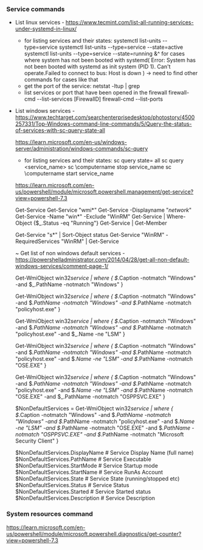 ### Service commands

- List linux services - https://www.tecmint.com/list-all-running-services-under-systemd-in-linux/

  - for listing services and their states:
    systemctl list-units --type=service
    systemctl list-units --type=service --state=active
    systemctl list-units --type=service --state=running
    &^ for cases where system has not been booted with systemd(
    Error: System has not been booted with systemd as init system (PID 1). Can't operate.Failed to connect to bus: Host is down
    ) -> need to find other commands for cases like that
  - get the port of the service:
    netstat -ltup | grep <service-name>
  - list services or port that have been opened in the firewall
    firewall-cmd --list-services [FirewallD]
    firewall-cmd --list-ports

- List windows services - https://www.techtarget.com/searchenterprisedesktop/photostory/4500257331/Top-Windows-command-line-commands/5/Query-the-status-of-services-with-sc-query-state-all

  https://learn.microsoft.com/en-us/windows-server/administration/windows-commands/sc-query

  - for listing services and their states:
    sc query state= all
    sc query <service_name>
    sc \\computername stop service_name
    sc \\computername start service_name

  https://learn.microsoft.com/en-us/powershell/module/microsoft.powershell.management/get-service?view=powershell-7.3

  Get-Service
  Get-Service "wmi*"
  Get-Service -Displayname "*network*"
  Get-Service -Name "win*" -Exclude "WinRM"
  Get-Service | Where-Object {$\_.Status -eq "Running"}
  Get-Service | Get-Member
    <!-- 
    Get-Service |
  Where-Object {$_.DependentServices} |
    Format-List -Property Name, DependentServices, @{
      Label="NoOfDependentServices"; Expression={$_.dependentservices.count}
    }
    -->

  Get-Service "s\*" | Sort-Object status
  Get-Service "WinRM" -RequiredServices
  "WinRM" | Get-Service

  ~ Get list of non windows default services - https://powershelladministrator.com/2014/04/28/get-all-non-default-windows-services/comment-page-1/

    <!-- #Get all services where its caption or its pathname doesn't contain Windows -->

  Get-WmiObject win32*service | where { $*.Caption -notmatch "Windows" -and $\_.PathName -notmatch "Windows" }
    <!-- #Adding exclusion for "policyhost.exe" removes Microsoft Policy Platform service -->

  Get-WmiObject win32*service | where { $*.Caption -notmatch "Windows" -and $_.PathName -notmatch "Windows" -and $_.PathName -notmatch "policyhost.exe" }

    <!-- #Adding exclusion for service name "LSM" removes the Local Session Manager service -->

  Get-WmiObject win32*service | where { $*.Caption -notmatch "Windows" -and $_.PathName -notmatch "Windows" -and $_.PathName -notmatch "policyhost.exe" -and $\_.Name -ne "LSM" }

    <!-- #Adding exclusion for "OSE.EXE" removes the Office Source Engine Service -->

  Get-WmiObject win32*service | where { $*.Caption -notmatch "Windows" -and $_.PathName -notmatch "Windows" -and $_.PathName -notmatch "policyhost.exe" -and $_.Name -ne "LSM" -and $_.PathName -notmatch "OSE.EXE" }

    <!-- #Adding exclusion for "OSPPSVC.EXE" removes the Office Software Protection Platform Service -->

  Get-WmiObject win32*service | where { $*.Caption -notmatch "Windows" -and $_.PathName -notmatch "Windows" -and $_.PathName -notmatch "policyhost.exe" -and $_.Name -ne "LSM" -and $_.PathName -notmatch "OSE.EXE" -and $\_.PathName -notmatch "OSPPSVC.EXE" }

  <!-- #Adding exclusion for "Microsoft Security Client" removes Microsoft Security Client (SCEP)
  #This leaves us with all non-default services on a Windows 2012 R2 server! -->

  $NonDefaultServices = Get-WmiObject win32*service | where { $*.Caption -notmatch "Windows" -and $_.PathName -notmatch "Windows" -and $_.PathName -notmatch "policyhost.exe" -and $_.Name -ne "LSM" -and $_.PathName -notmatch "OSE.EXE" -and $_.PathName -notmatch "OSPPSVC.EXE" -and $_.PathName -notmatch "Microsoft Security Client" }

  $NonDefaultServices.DisplayName # Service Display Name (full name)
  $NonDefaultServices.PathName # Service Executable
  $NonDefaultServices.StartMode # Service Startup mode
  $NonDefaultServices.StartName # Service RunAs Account
  $NonDefaultServices.State # Service State (running/stopped etc)
  $NonDefaultServices.Status # Service Status
  $NonDefaultServices.Started # Service Started status
  $NonDefaultServices.Description # Service Description

### System resources command

https://learn.microsoft.com/en-us/powershell/module/microsoft.powershell.diagnostics/get-counter?view=powershell-7.3

